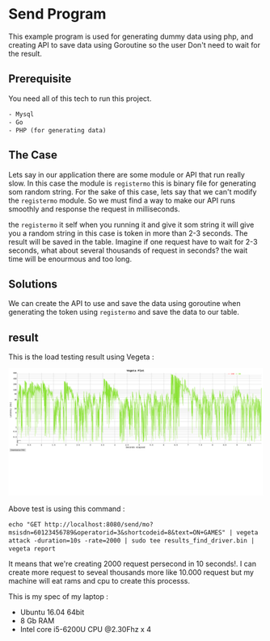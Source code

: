 # Send Program

This example program is used for generating dummy data using php, and creating API to save data using Goroutine so the user Don't need to wait for the result.

## Prerequisite
You need all of this tech to run this project.

    - Mysql
    - Go
    - PHP (for generating data) 

## The Case
Lets say in our application there are some module or API that run really slow. In this case the module is `registermo` this is binary file for generating som random string.
For the sake of this case, lets say that we can't modify the `registermo` module. So we must find a way to make our API runs smoothly and response the request in milliseconds.

the `registermo` it self when you running it and give it som string it will give you a random string in this case is token in more than 2-3 seconds. The result will be saved in the table.
Imagine if one request have to wait for 2-3 seconds, what about several thousands of request in  seconds? the wait time will be enourmous and too long.

## Solutions 
We can create the API to use and save the data using goroutine when generating the token using `registermo` and save the data to our table.


## result
This is the load testing result using Vegeta : 

![result_load_testing_from_local](https://github.com/Gujarats/send-program/blob/master/load-testing/result.png)

Above test is using this command : 
```shell
echo "GET http://localhost:8080/send/mo?msisdn=60123456789&operatorid=3&shortcodeid=8&text=ON+GAMES" | vegeta attack -duration=10s -rate=2000 | sudo tee results_find_driver.bin | vegeta report
```
It means that we're creating 2000 request persecond in 10 seconds!. I can create more request to seveal thousands more like 10.000 request but my machine will eat rams and cpu to create this processs.

This is my spec of my laptop : 

 - Ubuntu 16.04 64bit
 - 8 Gb RAM
 - Intel core i5-6200U CPU @2.30Fhz x 4
